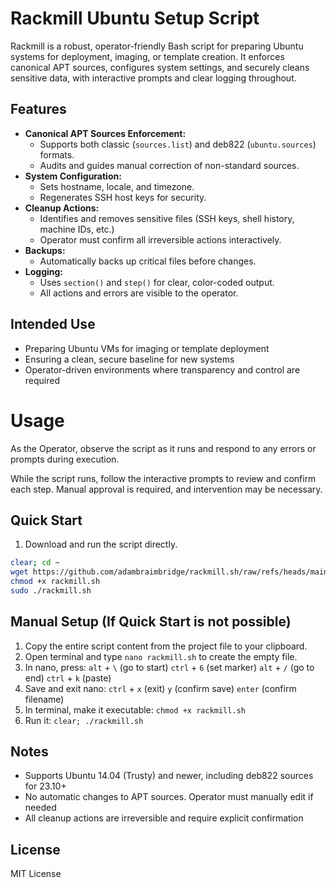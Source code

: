 # Rackmill Ubuntu Setup Script

Rackmill is a robust, operator-friendly Bash script for preparing Ubuntu systems for deployment, imaging, or template creation. It enforces canonical APT sources, configures system settings, and securely cleans sensitive data, with interactive prompts and clear logging throughout.

## Features
- **Canonical APT Sources Enforcement:**
  - Supports both classic (`sources.list`) and deb822 (`ubuntu.sources`) formats.
  - Audits and guides manual correction of non-standard sources.
- **System Configuration:**
  - Sets hostname, locale, and timezone.
  - Regenerates SSH host keys for security.
- **Cleanup Actions:**
  - Identifies and removes sensitive files (SSH keys, shell history, machine IDs, etc.)
  - Operator must confirm all irreversible actions interactively.
- **Backups:**
  - Automatically backs up critical files before changes.
- **Logging:**
  - Uses `section()` and `step()` for clear, color-coded output.
  - All actions and errors are visible to the operator.

## Intended Use
- Preparing Ubuntu VMs for imaging or template deployment
- Ensuring a clean, secure baseline for new systems
- Operator-driven environments where transparency and control are required

# Usage

As the Operator, observe the script as it runs and respond to any errors or prompts during execution.

While the script runs, follow the interactive prompts to review and confirm each step. Manual approval is required, and intervention may be necessary.

## Quick Start

1. Download and run the script directly.

```bash
clear; cd ~
wget https://github.com/adambraimbridge/rackmill.sh/raw/refs/heads/main/rackmill.sh -O rackmill.sh
chmod +x rackmill.sh
sudo ./rackmill.sh
```

## Manual Setup (If Quick Start is not possible)

1. Copy the entire script content from the project file to your clipboard.
2. Open terminal and type `nano rackmill.sh` to create the empty file.
3. In nano, press:
    `alt` + `\` (go to start)
    `ctrl` + `6` (set marker)
    `alt` + `/` (go to end)
    `ctrl` + `k` (paste)
4. Save and exit nano:
    `ctrl` + `x` (exit)
    `y` (confirm save)
    `enter` (confirm filename)
5. In terminal, make it executable:
    `chmod +x rackmill.sh`
6. Run it:
    `clear; ./rackmill.sh`

## Notes
- Supports Ubuntu 14.04 (Trusty) and newer, including deb822 sources for 23.10+
- No automatic changes to APT sources. Operator must manually edit if needed
- All cleanup actions are irreversible and require explicit confirmation

## License
MIT License
